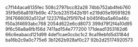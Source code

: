 c7f144aca6135fec
508c2797bcc82a28
74bb752ab4feb760
35f9d56a8197b69c
473cb2351542b191
e219d05e19591826
3f47666092a512af
12237f8a2f5f97b4
b045f4ba5a60a46c
f50a3f4693abc768
2054d622e6cd8073
399d79f2f4a10d95
9f6c56a8a6fb156d
7411ad154e777200
171dead1353162d6
66c6eabacd121d99
4def1cae0ccbc1c2
9ca19ebfd5d3184d
ba16b2c9a0c775e6
3b1262b928af0c27
92b2d25174920573
